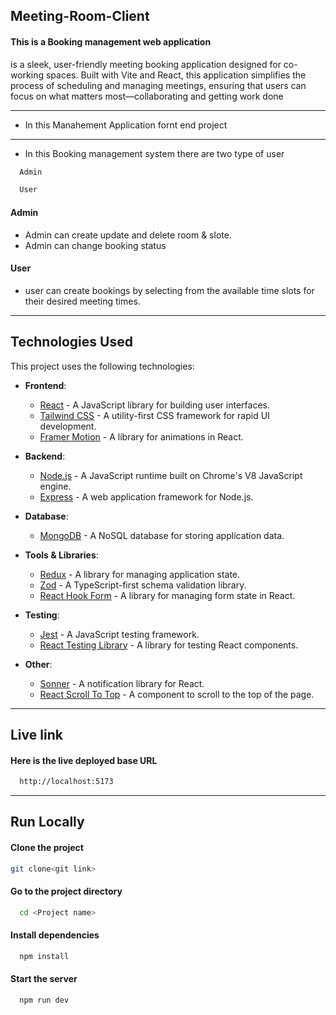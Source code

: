 ## M e e t i n g - R o o m - C l i e n t 
 

#### This is a Booking management web application

is a sleek, user-friendly meeting booking application designed for co-working spaces. Built with Vite and React, this application simplifies the process of scheduling and managing meetings, ensuring that users can focus on what matters most—collaborating and getting work done

--------------------------------------------------
- In this  Manahement Application fornt end project
 -------------------------------------------------  

- In this Booking management system there are two type of user 

```bash
  Admin
```
```bash
  User
```
#### Admin

- Admin can create update and delete room & slote.
- Admin can change booking status


#### User

- user can create bookings by selecting from the available time slots for their desired meeting times.

-------------------------------------------------------
  
  
## Technologies Used

This project uses the following technologies:

- **Frontend**:
  - [React](https://reactjs.org/) - A JavaScript library for building user interfaces.
  - [Tailwind CSS](https://tailwindcss.com/) - A utility-first CSS framework for rapid UI development.
  - [Framer Motion](https://www.framer.com/api/motion/) - A library for animations in React.

- **Backend**:
  - [Node.js](https://nodejs.org/) - A JavaScript runtime built on Chrome's V8 JavaScript engine.
  - [Express](https://expressjs.com/) - A web application framework for Node.js.

- **Database**:
  - [MongoDB](https://www.mongodb.com/) - A NoSQL database for storing application data.

- **Tools & Libraries**:
  - [Redux](https://redux.js.org/) - A library for managing application state.
  - [Zod](https://zod.dev/) - A TypeScript-first schema validation library.
  - [React Hook Form](https://react-hook-form.com/) - A library for managing form state in React.

- **Testing**:
  - [Jest](https://jestjs.io/) - A JavaScript testing framework.
  - [React Testing Library](https://testing-library.com/docs/react-testing-library/intro) - A library for testing React components.

- **Other**:
  - [Sonner](https://sonner.dev/) - A notification library for React.
  - [React Scroll To Top](https://www.npmjs.com/package/react-scroll-to-top) - A component to scroll to the top of the page.
-----------------------------------------
## Live link

#### Here is the live deployed base URL

```bash
  http://localhost:5173
```

-----------------------------------------
## Run Locally

#### Clone the project

```bash
git clone<git link>  
```

#### Go to the project directory

```bash
  cd <Project name>
```

#### Install dependencies

```bash
  npm install
```

#### Start the server

```bash
  npm run dev
```
 
